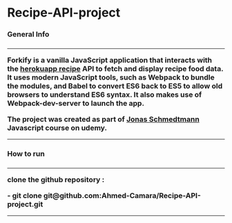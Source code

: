 <h1>Recipe-API-project</h1>

<h3>General Info<h3>
<hr>
  <p>
    Forkify is a vanilla JavaScript application that interacts with the <a href="https://recipesapi.herokuapp.com/">herokuapp recipe</a> API to fetch and display recipe food data.
    It uses modern JavaScript tools, such as Webpack to bundle the modules, and Babel to convert ES6 back to ES5 to allow old browsers to understand ES6 syntax.
    It also makes use of Webpack-dev-server to launch the app.
  </p>
  <p>
    The project was created as part of <a href="https://github.com/jonasschmedtmann">Jonas Schmedtmann</a> Javascript course on udemy.
  </p>
<hr>
 <h3>How to run<h3>
 <hr>
    <p>clone the github repository : </p> - git clone git@github.com:Ahmed-Camara/Recipe-API-project.git
    
 <hr>

